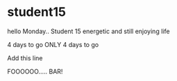 # student15
hello Monday..
Student 15 energetic and still enjoying life

4 days to go
ONLY 4 days to go

Add this line

FOOOOOO..... BAR!